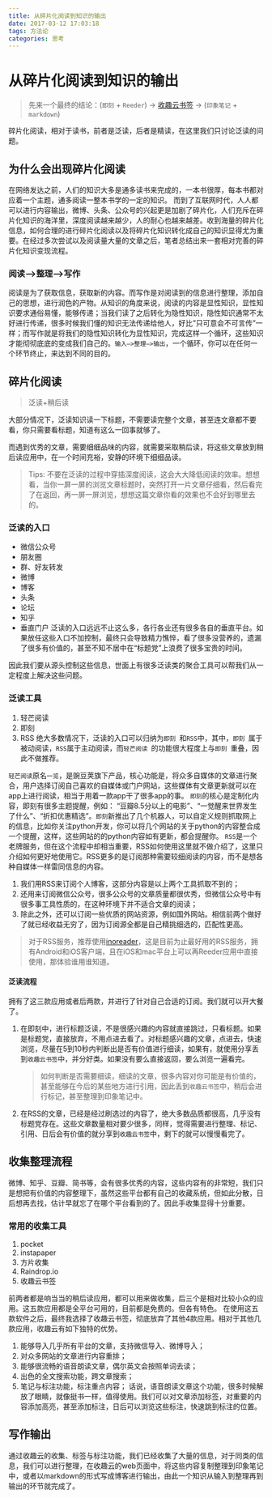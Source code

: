 ```yaml
---
title: 从碎片化阅读到知识的输出
date: 2017-03-12 17:03:18
tags: 方法论
categories: 思考
---
```

# 从碎片化阅读到知识的输出

> 先来一个最终的结论：(`即刻` + `Reeder`) -> [收趣云书签](shouqu.me) -> (`印象笔记` + `markdown`)

碎片化阅读，相对于读书，前者是泛读，后者是精读，在这里我们只讨论泛读的问题。

## 为什么会出现碎片化阅读
在网络发达之前，人们的知识大多是通多读书来完成的，一本书很厚，每本书都对应着一个主题，通多阅读一整本书学的一定的知识。
而到了互联网时代，人人都可以进行内容输出，微博、头条、公众号的兴起更是加剧了碎片化，人们充斥在碎片化知识的海洋里，深度阅读越来越少，人的耐心也越来越差。收到海量的碎片化信息，如何合理的进行碎片化阅读以及将碎片化知识转化成自己的知识显得尤为重要。在经过多次尝试以及阅读量大量的文章之后，笔者总结出来一套相对完善的碎片化知识变现流程。

### 阅读—>整理—>写作
阅读是为了获取信息，获取新的内容。而写作是对阅读到的信息进行整理，添加自己的思想，进行润色的产物。从知识的角度来说，阅读的内容是显性知识，显性知识要求通俗易懂，能够传递；当我们读了之后转化为隐性知识，隐性知识通常不太好进行传递，很多时候我们懂的知识无法传递给他人，好比”只可意会不可言传”一样；而写作就是将我们的隐性知识转化为显性知识，完成这样一个循环，这些知识才能彻彻底底的变成我们自己的。`输入—>整理—>输出`，一个循环，你可以在任何一个环节终止，来达到不同的目的。

## 碎片化阅读
> 泛读+稍后读

大部分情况下，泛读知识读一下标题，不需要读完整个文章，甚至连文章都不要看，你只需要看标题，知道有这么一回事就够了。

而遇到优秀的文章，需要细细品味的内容，就需要采取稍后读，将这些文章放到稍后读应用中，在一个时间充裕，安静的环境下细细品读。
> Tips: 
> 不要在泛读的过程中穿插深度阅读，这会大大降低阅读的效率。想想看，当你一屏一屏的浏览文章标题时，突然打开一片文章仔细看，然后看完了在返回，再一屏一屏浏览，想想这篇文章你看的效果也不会好到哪里去的。

### 泛读的入口
- 微信公众号
- 朋友圈
- 群、好友转发
- 微博
- 博客
- 头条
- 论坛
- 知乎
- 垂直门户
泛读的入口远远不止这么多，各行各业还有很多各自的垂直平台。如果放任这些入口不加控制，最终只会导致精力憔悴，看了很多没营养的，遗漏了很多有价值的，甚至不知不居中在“标题党”上浪费了很多宝贵的时间。

因此我们要从源头控制这些信息，世面上有很多泛读类的聚合工具可以帮我们从一定程度上解决这些问题。

### 泛读工具
1. 轻芒阅读
2. 即刻
3. RSS
绝大多数情况下，泛读的入口可以归纳为`即刻 `和`RSS`中，其中，`即刻 `属于被动阅读，`RSS`属于主动阅读，而`轻芒阅读 `的功能很大程度上与`即刻 `重叠，因此不做推荐。


`轻芒阅读`原名`一览`，是豌豆荚旗下产品，核心功能是，将众多自媒体的文章进行聚合，用户选择订阅自己喜欢的自媒体或门户网站，这些媒体有文章更新就可以在app上进行阅读，相当于用着一款app干了很多app的事。
`即刻`的核心是定制化内容，即刻有很多主题提醒，例如： “豆瓣8.5分以上的电影”、“一觉醒来世界发生了什么”、“折扣优惠精选”。`即刻`新推出了几个机器人，可以自定义规则抓取网上的信息，比如你关注python开发，你可以将几个网站的关于python的内容整合成一个提醒，这样，这些网站的的python内容如有更新，都会提醒你。
`RSS`是一个老牌服务，但在这个流程中却相当重要，RSS如何使用这里就不做介绍了，这里只介绍如何更好地使用它。RSS更多的是订阅那种需要较细阅读的内容，而不是想各种自媒体一样雷同信息的内容。

1. 我们用RSS来订阅个人博客，这部分内容是以上两个工具抓取不到的；
2. 还用来订阅微信公众号，很多公众号的文章质量都很优秀，但微信公众号中有很多事工具性质的，在这种环境下并不适合文章的阅读；
3. 除此之外，还可以订阅一些优质的网站资源，例如国外网站。相信前两个做好了就已经收益无穷了，因为订阅源全都是自己精挑细选的，匹配性更高。
> 对于RSS服务，推荐使用[inoreader](http://www.inoreader.com)，这是目前为止最好用的RSS服务，拥有Android和iOS客户端，且在iOS和mac平台上可以再Reeder应用中直接使用，那体验谁用谁知道。

#### 泛读流程
拥有了这三款应用或者后两款，并进行了针对自己合适的订阅。我们就可以开大餐了。

1. 在即刻中，进行标题泛读，不是很感兴趣的内容就直接跳过，只看标题。如果是标题党，直接放弃，不用点进去看了。对标题感兴趣的文章，点进去，快速浏览，尽量在5到10秒内判断出是否有价值进行细读，如果有，就使用分享丢到`收趣云书签`中，并分好类。如果没有要么直接返回，要么浏览一遍看完。
	> 如何判断是否需要细读，细读的文章，很多内容对你可能是有价值的，甚至能够在今后的某些地方进行引用，因此丢到`收趣云书签`中，稍后会进行标记，甚至整理到印象笔记中。

2. 在RSS的文章，已经是经过刷选过的内容了，绝大多数品质都很高，几乎没有标题党存在。这些文章数量相对要少很多，同样，觉得需要进行整理、标记、引用、日后会有价值的就分享到`收趣云书签`中，剩下的就可以慢慢看完了。

## 收集整理流程
微博、知乎、豆瓣、简书等，会有很多优秀的内容，这些内容有的非常短，我们只是想把有价值的内容整理下，虽然这些平台都有自己的收藏系统，但如此分散，日后想再去找，估计早就忘了在哪个平台看到的了。因此手收集显得十分重要。

### 常用的收集工具
1. pocket
2. instapaper
3. 方片收集
4. Raindrop.io
5. 收趣云书签

前两者都是响当当的稍后读应用，都可以用来做收集，后三个是相对比较小众的应用。这五款应用都是全平台可用的，目前都是免费的。但各有特色。
在使用这五款软件之后，最终我选择了收趣云书签，彻底放弃了其他4款应用。相对于其他几款应用，收趣云有如下独特的优势。

1. 能够导入几乎所有平台的文章，支持微信导入、微博导入；
2. 对众多网站的文章进行内容重排；
3. 能够很流畅的语音朗读文章，偶尔英文会按照单词去读；
4. 出色的全文搜索功能，跨文章搜索；
5. 笔记与标注功能，标注重点内容；
话说，语音朗读文章这个功能，很多时候解放了眼睛，就像挺书一样，值得使用。我们可以对文章添加标签，对重要的内容添加高亮，甚至添加标注，日后可以浏览这些标注，快速跳到标注的位置。

## 写作输出
通过收趣云的收集、标签与标注功能，我们已经收集了大量的信息，对于同类的信息，我们可以进行整理，在收趣云的web页面中，将这些内容复制整理到印象笔记中，或者以markdown的形式写成博客进行输出，由此一个知识从输入到整理再到输出的环节就完成了。

